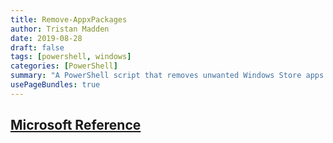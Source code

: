 ```yaml
---
title: Remove-AppxPackages
author: Tristan Madden
date: 2019-08-28
draft: false
tags: [powershell, windows]
categories: [PowerShell]
summary: "A PowerShell script that removes unwanted Windows Store apps (AppX packages) while preserving essential system apps, using a list of package names to exclude from removal."
usePageBundles: true
---
```

<h2><a href = "https://docs.microsoft.com/en-us/powershell/module/appx/remove-appxpackage?view=windowsserver2022-ps">Microsoft Reference</a></h2>
<script src="https://gist.github.com/Trimad/154058258104c5898218d556945fab94.js"></script>